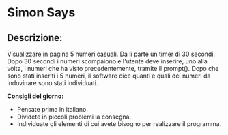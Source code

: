 # Simon Says
## Descrizione:
Visualizzare in pagina 5 numeri casuali. Da lì parte un timer di 30 secondi.
Dopo 30 secondi i numeri scompaiono e l'utente deve inserire, uno alla volta, i numeri che ha visto precedentemente, tramite il prompt().
Dopo che sono stati inseriti i 5 numeri, il software dice quanti e quali dei numeri da indovinare sono stati individuati.

**Consigli del giorno:**
- Pensate prima in italiano.
- Dividete in piccoli problemi la consegna.
- Individuate gli elementi di cui avete bisogno per realizzare il programma.